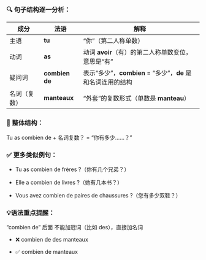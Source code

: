 ### 🔍 句子结构逐一分析：

| 成分     | 法语   | 解释    |
| ------ | -------------- | ------- |
| 主语     | **tu**         | “你”（第二人称单数）  |
| 动词     | **as**         | 动词 **avoir**（有）的第二人称单数变位，意思是“有”            |
| 疑问词    | **combien de** | 表示“多少”，**combien** = “多少”，**de** 是和名词连用的结构 |
| 名词（复数） | **manteaux**   | “外套”的复数形式（单数是 **manteau**）    |



### 🔁 整体结构：
Tu as combien de + 名词复数？
= “你有多少……？”

### ✅ 更多类似例句：
- Tu as combien de frères ?（你有几个兄弟？）

- Elle a combien de livres ?（她有几本书？）

- Vous avez combien de paires de chaussures ?（您有多少双鞋？）

### 💡语法重点提醒：
“combien de” 后面 不能加冠词（比如 des），直接加名词

- ❌ combien de des manteaux

- ✅ combien de manteaux

